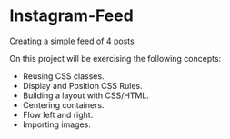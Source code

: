 # Instagram-Feed
Creating a simple feed of 4 posts

On this project will be exercising the following concepts:
- Reusing CSS classes.
- Display and Position CSS Rules.
- Building a layout with CSS/HTML.
- Centering containers.
- Flow left and right.
- Importing images.
